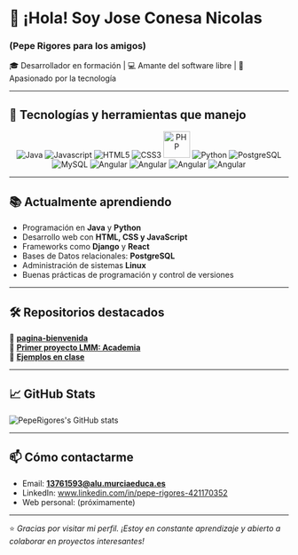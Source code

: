 # 👋 ¡Hola! Soy Jose Conesa Nicolas
###  (Pepe Rigores para los amigos)

🎓 Desarrollador en formación | 💻 Amante del software libre | 🚀 Apasionado por la tecnología

---

## 🔧 <b>Tecnologías y herramientas que manejo</b>

<p align="center"> 
   <img title="Java" alt="Java" src="https://img.icons8.com/color/48/000000/java-coffee-cup-logo.png"/ >
   <img title="Javascript" alt="Javascript" src="https://img.icons8.com/color/48/000000/javascript.png"/>
   <img title="HTML5" alt="HTML5" src="https://img.icons8.com/color/48/000000/html-5.png"/>
   <img title="CSS3" alt="CSS3" src="https://img.icons8.com/color/48/000000/css3.png"/>
   <img title="PHP" alt="PHP" src="https://www.kindpng.com/picc/m/11-118738_php-logo-png-circle-transparent-png.png" alt="express" width="48" height="48"/>
   <img title="Python" alt="Python" src="https://img.icons8.com/color/48/000000/python.png"/>
   <img title="PostgreSQL" alt="PostgreSQL" src="https://img.icons8.com/?size=100&id=JRnxU7ZWP4mi&format=png&color=000000"/>
   <img title="MySQL" alt="MySQL" src="https://img.icons8.com/fluent/50/000000/mysql-logo.png"/> 
   <img title="Angular" alt="Angular" src="https://img.icons8.com/color/48/BDBDBD/angularjs.png"/> 
   <img title="C#" alt="Angular" src="https://img.icons8.com/color/875EFF/48/c-sharp-logo.png"/> 
   <img title="TypeScript" alt="Angular" src="https://img.icons8.com/color/0D61A9/48/typescript"/> 
   <img title="Bootsrap" alt="Angular" src="https://img.icons8.com/color/673AB7/48/bootstrap"/> 
  
</p>


---

## 📚 Actualmente aprendiendo

- Programación en **Java** y **Python**
- Desarrollo web con **HTML, CSS y JavaScript**
- Frameworks como **Django** y **React**
- Bases de Datos relacionales: **PostgreSQL**
- Administración de sistemas **Linux**
- Buenas prácticas de programación y control de versiones

---

## 🛠️ Repositorios destacados

🔸 [**pagina-bienvenida**](https://github.com/PepeRigores/pagina-bienvenida)  
🔸 [**Primer proyecto LMM: Academia**](https://github.com/PepeRigores/Academia)  
🔸 [**Ejemplos en clase**](https://github.com/PepeRigores/EjemplosEnClase)

---

## 📈 GitHub Stats

![PepeRigores's GitHub stats](https://github-readme-stats.vercel.app/api?username=PepeRigores&show_icons=true&theme=radical&hide=prs)

---

## 📫 Cómo contactarme

- Email: **13761593@alu.murciaeduca.es**
- LinkedIn: www.linkedin.com/in/pepe-rigores-421170352
- Web personal: (próximamente)

---

⭐ *Gracias por visitar mi perfil. ¡Estoy en constante aprendizaje y abierto a colaborar en proyectos interesantes!*
